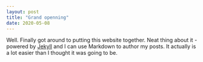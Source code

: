 ```yaml
---
layout: post
title: "Grand openning"
date: 2020-05-08
---
```


Well. Finally got around to putting this website together. 
Neat thing about it - powered by [Jekyll](http://jekyllrb.com) and I can use Markdown to author my posts. 
It actually is a lot easier than I thought it was going to be.

